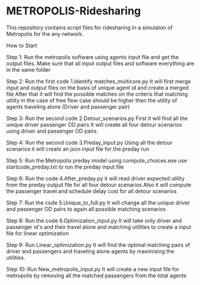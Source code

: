 # METROPOLIS-Ridesharing

This repository contains script files for ridesharing in a simulaton of Metropolis for the any network.

How to Start

Step 1:
  Run the metropolis software using agents input file and get the output files.
  Make sure that all input output files and software everything are in the same folder

Step 2:
  Run the first code 1.Identify matches_multicore.py 
  It will first merge input and output files on the basis of unique agent id and create a merged file
  After that it will find the possible matches on the criteris that matching utility in the case of free flow case should be higher then the utility of agents traveling alone (Driver and passenger pair)
  
Step 3:
  Run the second code 2.Detour_scenarios.py 
  First it will find all the unique driver passenger OD pairs
  It will create all four detour scenarios using driver and passenger OD pairs.
  
Step 4:
  Run the second code 3.Preday_input.py 
  Using all the detour scenarios it will create an json input file for the preday run

Step 5:
  Run the Metropolis preday model using compute_choices.exe
  use startcode_preday.txt to run the preday input file

Step 6:
  Run the code 4.After_preday.py
  it will read driver expected utility from the preday output file for all four detour scenarios
  Also it will compute the passenger travel and schedule delay cost for all detour scenarios
  
Step 7:
   Run the code 5.Unique_to_full.py
   It will change all the unique driver and passenger OD pairs to again all possible matching scenarios

Step 8:
  Run the code 6.Optimization_input.py
  It will take only driver and passenger id's and their travel alone and matching utilities to create a input file for linear optimization
  
Step 9:
  Run Linear_optimization.py
  It will find the optimal matching pairs of driver and passengers and traveling alone agents by maximising the utilities.
  
Step 10:
  Run New_metropolis_input.py
  It will create a new input file for metropolis by removing all the matched passengers from the total agents
